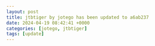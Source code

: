 ```yaml
---
layout: post
title: jtbtiger by jotego has been updated to a6ab237
date: 2024-04-19 08:42:41 +0000
categories: [jotego, jtbtiger]
tags: [update]
---
```


